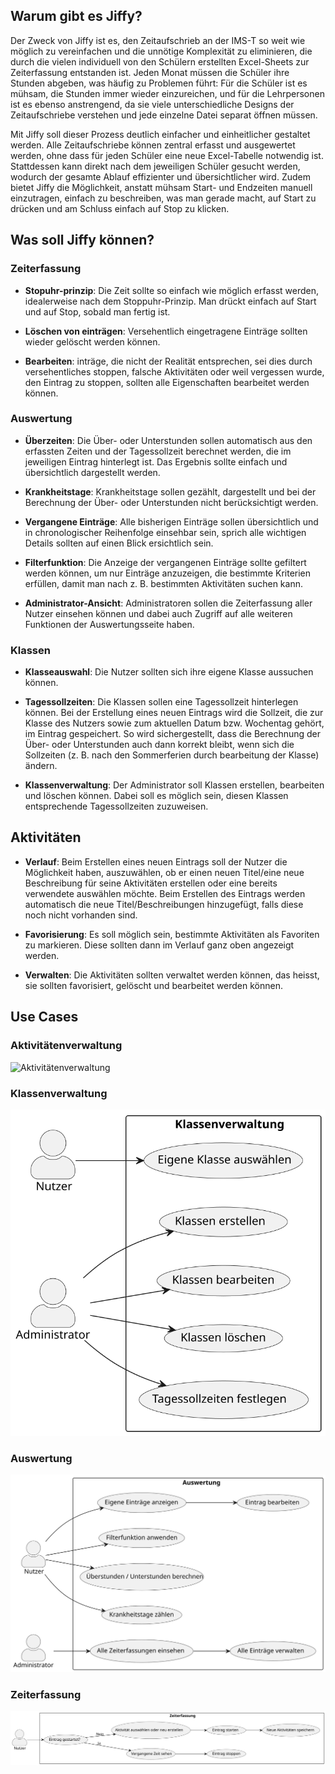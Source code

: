 ## Warum gibt es Jiffy?
Der Zweck von Jiffy ist es, den Zeitaufschrieb an der IMS-T so weit wie möglich zu vereinfachen und die unnötige Komplexität zu eliminieren, die durch die vielen individuell von den Schülern erstellten Excel-Sheets zur Zeiterfassung entstanden ist. Jeden Monat müssen die Schüler ihre Stunden abgeben, was häufig zu Problemen führt: Für die Schüler ist es mühsam, die Stunden immer wieder einzureichen, und für die Lehrpersonen ist es ebenso anstrengend, da sie viele unterschiedliche Designs der Zeitaufschriebe verstehen und jede einzelne Datei separat öffnen müssen.

Mit Jiffy soll dieser Prozess deutlich einfacher und einheitlicher gestaltet werden. Alle Zeitaufschriebe können zentral erfasst und ausgewertet werden, ohne dass für jeden Schüler eine neue Excel-Tabelle notwendig ist. Stattdessen kann direkt nach dem jeweiligen Schüler gesucht werden, wodurch der gesamte Ablauf effizienter und übersichtlicher wird. Zudem bietet Jiffy die Möglichkeit, anstatt mühsam Start- und Endzeiten manuell einzutragen, einfach zu beschreiben, was man gerade macht, auf Start zu drücken und am Schluss einfach auf Stop zu klicken.

## Was soll Jiffy können?
### **Zeiterfassung**
- **Stopuhr-prinzip**: Die Zeit sollte so einfach wie möglich erfasst werden, idealerweise nach dem Stoppuhr-Prinzip. Man drückt einfach auf Start und auf Stop, sobald man fertig ist.

- **Löschen von einträgen**: Versehentlich eingetragene Einträge sollten wieder gelöscht werden können.

- **Bearbeiten**: inträge, die nicht der Realität entsprechen, sei dies durch versehentliches stoppen, falsche Aktivitäten oder weil vergessen wurde, den Eintrag zu stoppen, sollten alle Eigenschaften bearbeitet werden können.

### **Auswertung**
- **Überzeiten**: Die Über- oder Unterstunden sollen automatisch aus den erfassten Zeiten und der Tagessollzeit berechnet werden, die im jeweiligen Eintrag hinterlegt ist. Das Ergebnis sollte einfach und übersichtlich dargestellt werden.

- **Krankheitstage**: Krankheitstage sollen gezählt, dargestellt und bei der Berechnung der Über- oder Unterstunden nicht berücksichtigt werden.

- **Vergangene Einträge**: Alle bisherigen Einträge sollen übersichtlich und in chronologischer Reihenfolge einsehbar sein, sprich alle wichtigen Details sollten auf einen Blick ersichtlich sein.

- **Filterfunktion**:  Die Anzeige der vergangenen Einträge sollte gefiltert werden können, um nur Einträge anzuzeigen, die bestimmte Kriterien erfüllen, damit man nach z. B. bestimmten Aktivitäten suchen kann.

- **Administrator-Ansicht**: Administratoren sollen die Zeiterfassung aller Nutzer einsehen können und dabei auch Zugriff auf alle weiteren Funktionen der Auswertungsseite haben.

### **Klassen**
- **Klasseauswahl**: Die Nutzer sollten sich ihre eigene Klasse aussuchen können.

- **Tagessollzeiten**: Die Klassen sollen eine Tagessollzeit hinterlegen können. Bei der Erstellung eines neuen Eintrags wird die Sollzeit, die zur Klasse des Nutzers sowie zum aktuellen Datum bzw. Wochentag gehört, im Eintrag gespeichert. So wird sichergestellt, dass die Berechnung der Über- oder Unterstunden auch dann korrekt bleibt, wenn sich die Sollzeiten (z. B. nach den Sommerferien durch bearbeitung der Klasse) ändern.

- **Klassenverwaltung**: Der Administrator soll Klassen erstellen, bearbeiten und löschen können. Dabei soll es möglich sein, diesen Klassen entsprechende Tagessollzeiten zuzuweisen.

## **Aktivitäten**
- **Verlauf**: Beim Erstellen eines neuen Eintrags soll der Nutzer die Möglichkeit haben, auszuwählen, ob er einen neuen Titel/eine neue Beschreibung für seine Aktivitäten erstellen oder eine bereits verwendete auswählen möchte. Beim Erstellen des Eintrags werden automatisch die neue Titel/Beschreibungen hinzugefügt, falls diese noch nicht vorhanden sind.

- **Favorisierung**: Es soll möglich sein, bestimmte Aktivitäten als Favoriten zu markieren. Diese sollten dann im Verlauf ganz oben angezeigt werden.

- **Verwalten**: Die Aktivitäten sollten verwaltet werden können, das heisst, sie sollten favorisiert, gelöscht und bearbeitet werden können.


## Use Cases

### Aktivitätenverwaltung
![Aktivitätenverwaltung](../assets/UseCase_Aktivitätenverwaltung.svg)

### Klassenverwaltung
![Klassenverwaltung](../assets/UseCase_Klassenverwaltung.svg)

### Auswertung
![Auswertung](../assets/UseCase_Auswertung.svg)

### Zeiterfassung
![Zeiterfassung](../assets/UseCase_Zeiterfassung.svg)